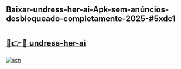 ## Baixar-undress-her-ai-Apk-sem-anúncios-desbloqueado-completamente-2025-#5xdc1

# <h2><a href="https://ainizakaria.my?title=undress-her-ai&ref=20M">🔗👉 🔴 undress-her-ai</a></h2>

[![acn](https://github.com/user-attachments/assets/0f9c940e-d8b0-45ae-aac7-cd30a18b3e1c)](https://ainizakaria.my?title=undress-her-ai&ref=20M)

